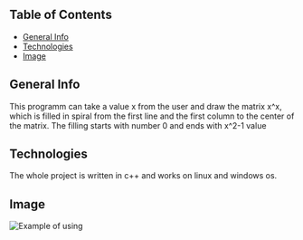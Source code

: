 ## Table of Contents
* [General Info](#general-info)
* [Technologies](#technologies)
* [Image](#image)

## General Info
This programm can take a value x from the user and draw the matrix x^x, which is filled in spiral from the first line and the first column
to the center of the matrix. The filling starts with number 0 and ends with x^2-1 value

## Technologies
The whole project is written in c++ and works on linux and windows os.

## Image
![Example of using](./scr1.png)
